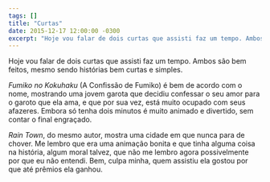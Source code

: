 ```yaml
---
tags: []
title: "Curtas"
date: 2015-12-17 12:00:00 -0300
excerpt: "Hoje vou falar de dois curtas que assisti faz um tempo. Ambos são bem feitos, mesmo sendo histórias bem curtas e simples."
---
```


Hoje vou falar de dois curtas que assisti faz um tempo. Ambos são bem feitos, mesmo
sendo histórias bem curtas e simples.

*Fumiko no Kokuhaku* (A Confissão de Fumiko) é bem de acordo com o nome, mostrando
uma jovem garota que decidiu confessar o seu amor para o garoto que ela ama, e que
por sua vez, está muito ocupado com seus afazeres. Embora só tenha dois minutos
é muito animado e divertido, sem contar o final engraçado.

*Rain Town*, do mesmo autor, mostra uma cidade em que nunca para de chover. Me
lembro que era uma animação bonita e que tinha alguma coisa na história, algum
moral talvez, que não me lembro agora possivelmente por que eu não entendi.
Bem, culpa minha, quem assistiu ela gostou por que até prêmios ela ganhou.
